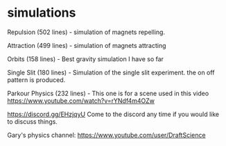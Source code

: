 # simulations

Repulsion (502 lines) - simulation of magnets repelling.

Attraction (499 lines) - simulation of magnets attracting

Orbits (158 lines) - Best gravity simulation I have so far

Single Slit (180 lines) - Simulation of the single slit experiment.
the on off pattern is produced.

Parkour Physics (232 lines) - This one is for a scene used in this video
https://www.youtube.com/watch?v=rYNdf4m4OZw

https://discord.gg/EHzjqyU
Come to the discord any time if you would like to discuss things.

Gary's physics channel: https://www.youtube.com/user/DraftScience
